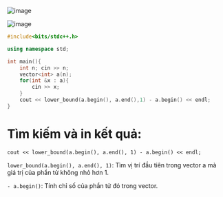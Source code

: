 ![image](https://github.com/user-attachments/assets/1e25a484-a1d2-4acf-8c43-97278a30dd87)

![image](https://github.com/user-attachments/assets/d11f9e6a-3714-4a5d-a539-dd97012aa2b0)

```cpp
#include<bits/stdc++.h>

using namespace std;

int main(){
    int n; cin >> n;
    vector<int> a(n);
    for(int &x : a){
        cin >> x;
    }
    cout << lower_bound(a.begin(), a.end(),1) - a.begin() << endl;
}
```

# Tìm kiếm và in kết quả:

`cout << lower_bound(a.begin(), a.end(), 1) - a.begin() << endl;`

`lower_bound(a.begin(), a.end(), 1)`: Tìm vị trí đầu tiên trong vector a mà giá trị của phần tử không nhỏ hơn 1.

`- a.begin()`: Tính chỉ số của phần tử đó trong vector.
